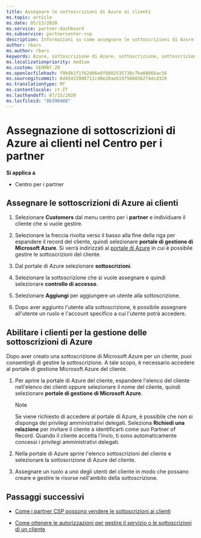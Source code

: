 ```yaml
---
title: Assegnare le sottoscrizioni di Azure ai clienti
ms.topic: article
ms.date: 05/13/2020
ms.service: partner-dashboard
ms.subservice: partnercenter-csp
description: Informazioni su come assegnare le sottoscrizioni di Azure ai clienti nel centro per i partner e su come consentire ai clienti di gestire le proprie sottoscrizioni.
author: rbars
ms.author: rbars
keywords: Azure, sottoscrizione di Azure, sottoscrizione, sottoscrizioni, assegna sottoscrizione, Gestisci sottoscrizione di Azure
ms.localizationpriority: medium
ms.custom: SEOMAY.20
ms.openlocfilehash: f9b9b2f1f62d06e8f6802535738c7ba08666ac56
ms.sourcegitcommit: 6d45415908711cd0e28aeb19756b036274dcd326
ms.translationtype: MT
ms.contentlocale: it-IT
ms.lasthandoff: 07/15/2020
ms.locfileid: "86390488"
---
```

# <a name="assigning-azure-subscriptions-to-customers-in-partner-center"></a>Assegnazione di sottoscrizioni di Azure ai clienti nel Centro per i partner

**Si applica a**

- Centro per i partner

## <a name="assign-azure-subscriptions-to-your-customers"></a>Assegnare le sottoscrizioni di Azure ai clienti

1. Selezionare **Customers** dal menu centro per i **partner** e individuare il cliente che si vuole gestire.

2. Selezionare la freccia rivolta verso il basso alla fine della riga per espandere il record del cliente, quindi selezionare **portale di gestione di Microsoft Azure**. Si verrà indirizzati al [portale di Azure](https://portal.azure.com/) in cui è possibile gestire le sottoscrizioni del cliente.

3. Dal portale di Azure selezionare **sottoscrizioni**.

4. Selezionare la sottoscrizione che si vuole assegnare e quindi selezionare **controllo di accesso**.

5. Selezionare **Aggiungi** per aggiungere un utente alla sottoscrizione. 

6. Dopo aver aggiunto l'utente alla sottoscrizione, è possibile assegnare all'utente un ruolo e l'account specifico a cui l'utente potrà accedere.

## <a name="enable-customers-to-manage-their-azure-subscriptions"></a>Abilitare i clienti per la gestione delle sottoscrizioni di Azure

Dopo aver creato una sottoscrizione di Microsoft Azure per un cliente, puoi consentirgli di gestire la sottoscrizione. A tale scopo, è necessario accedere al portale di gestione Microsoft Azure del cliente. 

1. Per aprire la portale di Azure del cliente, espandere l'elenco del cliente nell'elenco dei clienti oppure selezionare il nome del cliente, quindi selezionare **portale di gestione di Microsoft Azure**.

   > [!NOTE]  
   > Se viene richiesto di accedere al portale di Azure, è possibile che non si disponga dei privilegi amministrativi delegati. Seleziona **Richiedi una relazione** per invitare il cliente a identificarti come suo Partner of Record. Quando il cliente accetta l'invio, ti sono automaticamente concessi i privilegi amministrativi delegati.

2. Nella portale di Azure aprire l'elenco sottoscrizioni del cliente e selezionare la sottoscrizione di Azure del cliente.

3. Assegnare un ruolo a uno degli utenti del cliente in modo che possano creare e gestire le risorse nell'ambito della sottoscrizione.

## <a name="next-steps"></a>Passaggi successivi

- [Come i partner CSP possono vendere le sottoscrizioni ai clienti](customer-subscriptions.md)

- [Come ottenere le autorizzazioni per gestire il servizio o le sottoscrizioni di un cliente](customers-revoke-admin-privileges.md)
